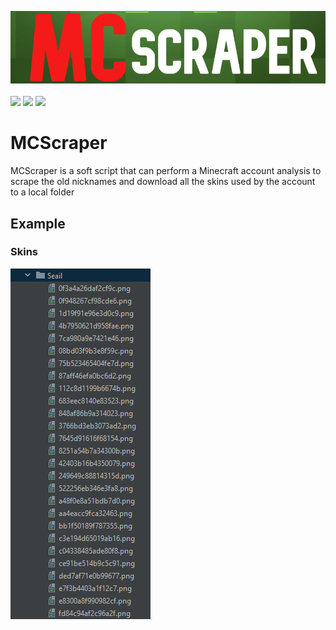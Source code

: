 <img src=/img/mcscraper.png><br><br><img src="https://forthebadge.com/images/badges/built-with-love.svg" height="40" length="40"> <img src="https://forthebadge.com/images/badges/made-with-python.svg" height="40" length="40"> <img src="https://forthebadge.com/images/badges/fuck-it-ship-it.svg" height="40" length="40">
# MCScraper
MCScraper is a soft script that can perform a Minecraft account analysis to scrape the old nicknames and download all the skins used by the account to a local folder
## Example

### Skins
<img src=/img/skins.png>
